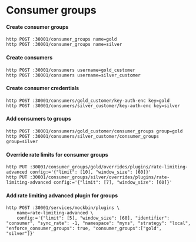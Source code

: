 # Consumer groups

#### Create consumer groups
```
http POST :30001/consumer_groups name=gold
http POST :30001/consumer_groups name=silver
```
#### Create consumers
```
http POST :30001/consumers username=gold_customer
http POST :30001/consumers username=silver_customer
```

#### Create consumer credentials
```
http POST :30001/consumers/gold_customer/key-auth-enc key=gold
http POST :30001/consumers/silver_customer/key-auth-enc key=silver
```

#### Add consumers to groups
```
http POST :30001/consumers/gold_customer/consumer_groups group=gold
http POST :30001/consumers/silver_customer/consumer_groups group=silver
```

#### Override rate limits for consumer groups
```
http PUT :30001/consumer_groups/gold/overrides/plugins/rate-limiting-advanced config:='{"limit": [10], "window_size": [60]}'
http PUT :30001/consumer_groups/silver/overrides/plugins/rate-limiting-advanced config:='{"limit": [7], "window_size": [60]}'
```

####  Add rate limiting advanced plugin for groups
```
http POST :30001/services/mockbin/plugins \
    name=rate-limiting-advanced \
    config:='{"limit": [5], "window_size": [60], "identifier": "consumer", "sync_rate": -1, "namespace": "myns", "strategy": "local", "enforce_consumer_groups": true, "consumer_groups":["gold", "silver"]}'
```